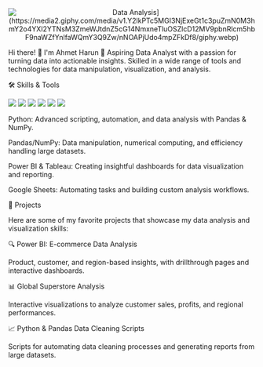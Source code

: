  

<div align="center">
  <img src="https://media2.giphy.com/media/v1.Y2lkPTc5MGI3NjExeGt1c3puZmN0M3hmY2o4YXI2YTNsM3ZmeWJtdnZ5cG14NmxneTluOSZlcD12MV9pbnRlcm5hbF9naWZfYnlfaWQmY3Q9Zw/nNOAPjUdo4mpZFkDf8/giphy.webp" alt="Data Analysis](https://media2.giphy.com/media/v1.Y2lkPTc5MGI3NjExeGt1c3puZmN0M3hmY2o4YXI2YTNsM3ZmeWJtdnZ5cG14NmxneTluOSZlcD12MV9pbnRlcm5hbF9naWZfYnlfaWQmY3Q9Zw/nNOAPjUdo4mpZFkDf8/giphy.webp)" />
</div>

Hi there! 👋 I'm Ahmet Harun
🚀 Aspiring Data Analyst with a passion for turning data into actionable insights. Skilled in a wide range of tools and technologies for data manipulation, visualization, and analysis.

🛠 Skills & Tools

<img src="https://img.shields.io/badge/Python-3776AB?style=for-the-badge&logo=python&logoColor=white"/> <img src="https://img.shields.io/badge/Pandas-150458?style=for-the-badge&logo=pandas&logoColor=white"/> <img src="https://img.shields.io/badge/NumPy-013243?style=for-the-badge&logo=numpy&logoColor=white"/> <img src="https://img.shields.io/badge/PowerBI-F2C811?style=for-the-badge&logo=powerbi&logoColor=black"/> <img src="https://img.shields.io/badge/GoogleSheets-34A853?style=for-the-badge&logo=googlesheets&logoColor=white"/> <img src="https://img.shields.io/badge/Tableau-E97627?style=for-the-badge&logo=tableau&logoColor=white"/>

Python: Advanced scripting, automation, and data analysis with Pandas & NumPy.

Pandas/NumPy: Data manipulation, numerical computing, and efficiency handling large datasets.

Power BI & Tableau: Creating insightful dashboards for data visualization and reporting.

Google Sheets: Automating tasks and building custom analysis workflows.

💼 Projects

Here are some of my favorite projects that showcase my data analysis and visualization skills:

🔍 Power BI: E-commerce Data Analysis

Product, customer, and region-based insights, with drillthrough pages and interactive dashboards.

📊 Global Superstore Analysis

Interactive visualizations to analyze customer sales, profits, and regional performances.

📈 Python & Pandas Data Cleaning Scripts

Scripts for automating data cleaning processes and generating reports from large datasets.
